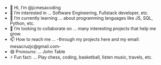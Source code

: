 - 👋 Hi, I’m @jcmesacoding
- 👀 I’m interested in ... Software Engineering, Fullstack developer, etc.
- 🌱 I’m currently learning ... about programming languages like JS, SQL, Python, etc.
- 💞️ I’m looking to collaborate on ... many interesting projects that help me grow.
- 📫 How to reach me ... -through my projects here and my email: mesacruzjc@gmail.com-
- 😄 Pronouns: ... John Table
- ⚡ Fun fact: ... Play chess, coding, basketball, listen music, travels, etc.

<!---
jcmesacoding/jcmesacoding is a ✨ special ✨ repository because its `README.md` (this file) appears on your GitHub profile.
You can click the Preview link to take a look at your changes.
--->

